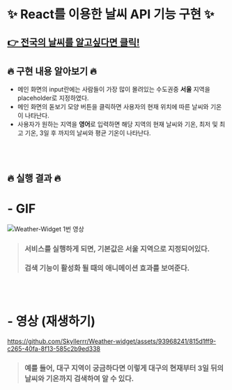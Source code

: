 # ✨ React를 이용한 날씨 API 기능 구현 ✨

## [👉 전국의 날씨를 알고싶다면 클릭!](https://skyllerrr.github.io/Weather-widget/)

## 🔥 구현 내용 알아보기 🔥

* 메인 화면의 input란에는 사람들이 가장 많이 몰려있는 수도권중 **서울** 지역을 placeholder로 지정하였다.
* 메인 화면의 돋보기 모양 버튼을 클릭하면 사용자의 현재 위치에 따른 날씨와 기온이 나타난다.
* 사용자가 원하는 지역을 **영어**로 입력하면 해당 지역의 현재 날씨와 기온, 최저 및 최고 기온, 3일 후 까지의 날씨와 평균 기온이 나타난다.

<br>
<br>

## 🔥 실행 결과 🔥

# - GIF
![Weather-Widget 1번 영상](https://github.com/Skyllerrr/Weather-widget/assets/93968241/1e8210ad-88b8-487e-9a95-2c95b6f6a5e8)

> ### 서비스를 실행하게 되면, 기본값은 **서울 지역**으로 지정되어있다. <br><br> 검색 기능이 활성화 될 때의 애니메이션 효과를 보여준다.

<br>
<br>

# - 영상 (재생하기)
https://github.com/Skyllerrr/Weather-widget/assets/93968241/815d1ff9-c265-40fa-8f13-585c2b9ed338

> ### 예를 들어, 대구 지역이 궁금하다면 이렇게 **대구의 현재부터 3일 뒤의 날씨와 기온**까지 검색하여 알 수 있다.
